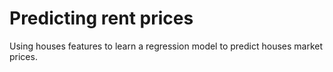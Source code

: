 Predicting rent prices
===================================

Using houses features to learn a regression model to predict houses market prices.